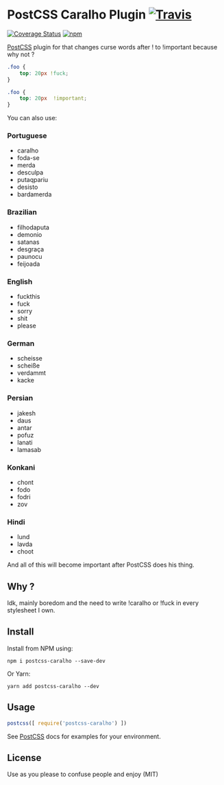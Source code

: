 # PostCSS Caralho Plugin [![Travis](https://travis-ci.org/SaraVieira/postcss-caralho.svg?branch=master)](https://travis-ci.org/SaraVieira/postcss-caralho)
[![Coverage Status](https://coveralls.io/repos/github/SaraVieira/postcss-caralho/badge.svg?branch=master)](https://coveralls.io/github/SaraVieira/postcss-caralho?branch=master)
[![npm](https://badge.fury.io/js/postcss-caralho.svg)](https://www.npmjs.com/package/postcss-caralho)

[PostCSS] plugin for that changes curse words after ! to !important because why not ?

[PostCSS]: https://github.com/postcss/postcss

```css
.foo {
    top: 20px !fuck;
}
```

```css
.foo {
    top: 20px  !important;
}
```

You can also use:


### Portuguese
* caralho
* foda-se
* merda
* desculpa
* putaqpariu
* desisto
* bardamerda

### Brazilian
* filhodaputa
* demonio
* satanas
* desgraça
* paunocu
* feijoada

### English
* fuckthis
* fuck
* sorry
* shit
* please

### German
* scheisse
* scheiße
* verdammt
* kacke

### Persian
* jakesh
* daus
* antar
* pofuz
* lanati
* lamasab

### Konkani
* chont
* fodo
* fodri
* zov

### Hindi
* lund
* lavda
* choot

And all of this will become important after PostCSS does his thing.

## Why ?

Idk, mainly boredom and the need to write !caralho or !fuck in every stylesheet I own.

## Install

Install from NPM using:

```
npm i postcss-caralho --save-dev
```

Or Yarn:

```
yarn add postcss-caralho --dev
```

## Usage

```js
postcss([ require('postcss-caralho') ])
```

See [PostCSS] docs for examples for your environment.


## License

Use as you please to confuse people and enjoy (MIT)
